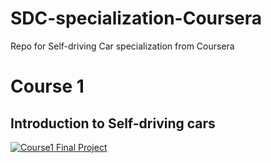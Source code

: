 # SDC-specialization-Coursera
Repo for Self-driving Car specialization from Coursera



# Course 1

## Introduction to Self-driving cars

[![Course1 Final Project](course1/images/C1_Final_project.gif)](https://www.youtube.com/embed/eCRTXDaI97Q "SDC_Specialization Course1 Final Project")

